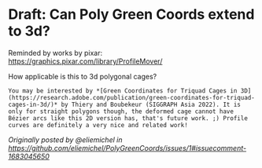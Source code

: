 # Draft: Can Poly Green Coords extend to 3d?

Reminded by works by pixar: <https://graphics.pixar.com/library/ProfileMover/>

How applicable is this to 3d polygonal cages?

    You may be interested by *[Green Coordinates for Triquad Cages in 3D](https://research.adobe.com/publication/green-coordinates-for-triquad-cages-in-3d/)* by Thiery and Boubekeur (SIGGRAPH Asia 2022). It is only for straight polygons though, the deformed cage cannot have Bézier arcs like this 2D version has, that's future work. ;) Profile curves are definitely a very nice and related work!

_Originally posted by @eliemichel in <https://github.com/eliemichel/PolyGreenCoords/issues/1#issuecomment-1683045650>_
